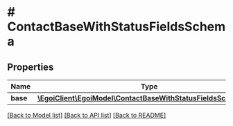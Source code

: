 # # ContactBaseWithStatusFieldsSchema

## Properties

Name | Type | Description | Notes
------------ | ------------- | ------------- | -------------
**base** | [**\EgoiClient\EgoiModel\ContactBaseWithStatusFieldsSchemaBase**](ContactBaseWithStatusFieldsSchemaBase.md) |  | [optional] 

[[Back to Model list]](../../README.md#documentation-for-models) [[Back to API list]](../../README.md#documentation-for-api-endpoints) [[Back to README]](../../README.md)


